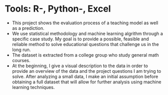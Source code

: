 # Tools: R-, Python-, Excel
* This project shows the evaluation process of a teaching model as well as a prediction. 
* We use statistical methodology and machine learning algrithm through a specific case study. My goal is to provide a possible, feasible and reliable method to solve educational questions that challenge us in the long run.
* The dataset is extracted from a college group who study general math courses. 
* At the beginning, I give a visual description to the data in order to provide an overview of the data and the project questions I am trying to solve. After analyzing a small data, I make an initial assumption before obtaining a full dataset that will allow for further analysis using machine learning techniques. 
